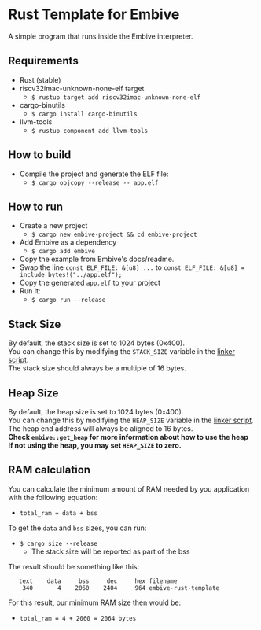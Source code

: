 # Rust Template for Embive
A simple program that runs inside the Embive interpreter.

## Requirements
- Rust (stable)
- riscv32imac-unknown-none-elf target
    - `$ rustup target add riscv32imac-unknown-none-elf`
- cargo-binutils
    - `$ cargo install cargo-binutils`
- llvm-tools
    - `$ rustup component add llvm-tools`

## How to build
- Compile the project and generate the ELF file:
    - `$ cargo objcopy --release -- app.elf`

## How to run
- Create a new project
    - `$ cargo new embive-project && cd embive-project`
- Add Embive as a dependency
    - `$ cargo add embive`
- Copy the example from Embive's docs/readme.
- Swap the line `const ELF_FILE: &[u8] ...` to `const ELF_FILE: &[u8] = include_bytes!("../app.elf");`
- Copy the generated `app.elf` to your project
- Run it:  
    - `$ cargo run --release`

## Stack Size
By default, the stack size is set to 1024 bytes (0x400).  
You can change this by modifying the `STACK_SIZE` variable in the [linker script](memory.ld).  
The stack size should always be a multiple of 16 bytes.

## Heap Size
By default, the heap size is set to 1024 bytes (0x400).  
You can change this by modifying the `HEAP_SIZE` variable in the [linker script](memory.ld).  
The heap end address will always be aligned to 16 bytes.  
**Check `embive::get_heap` for more information about how to use the heap**  
**If not using the heap, you may set `HEAP_SIZE` to zero.**

## RAM calculation
You can calculate the minimum amount of RAM needed by you application with the following equation:  
- `total_ram = data + bss`

To get the `data` and `bss` sizes, you can run:  
- `$ cargo size --release`
    - The stack size will be reported as part of the bss

The result should be something like this:
```
   text    data     bss     dec     hex filename
    340       4    2060    2404     964 embive-rust-template
```

For this result, our minimum RAM size then would be:  
- `total_ram = 4 + 2060 = 2064 bytes`
